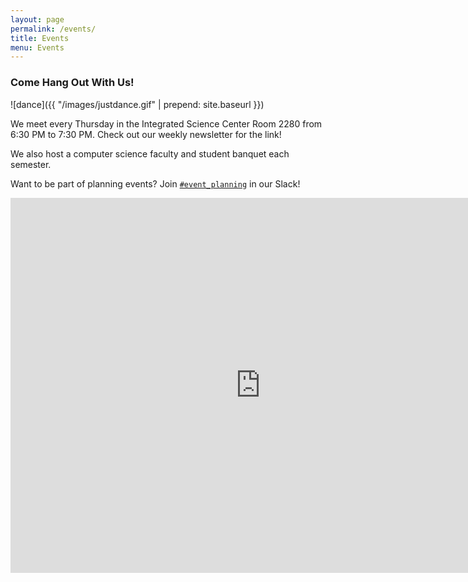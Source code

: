 ```yaml
---
layout: page
permalink: /events/
title: Events
menu: Events
---
```


### Come Hang Out With Us!

![dance]({{ "/images/justdance.gif" | prepend: site.baseurl }})

We meet every Thursday in the Integrated Science Center Room 2280 from 6:30 PM to 7:30 PM. Check out our weekly newsletter for the link!

We also host a computer science faculty and student banquet each semester.

Want to be part of planning events? Join <a href="https://slack.com/app_redirect?channel=C4A900UBT" target="_blank" rel="noopener noreferrer">`#event_planning`</a> in our Slack!

<iframe src="https://calendar.google.com/calendar/embed?src=c_u2ji5i99oao8l6nts1jpred7es%40group.calendar.google.com&ctz=America%2FNew_York" style="border: 0" width="800" height="600" frameborder="0" scrolling="no"></iframe>
